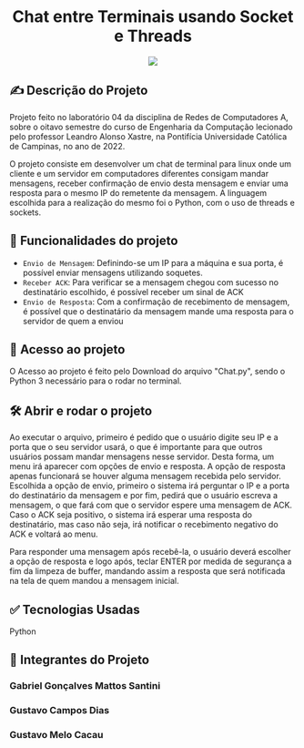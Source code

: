 <h1 align="center"> Chat entre Terminais usando Socket e Threads </h1>

<p align="center">
<img src="http://img.shields.io/static/v1?label=STATUS&message=FINALIZADO&color=BLUE&style=for-the-badge"/>
</p>

<h2> ✍ Descrição do Projeto </h2>

Projeto feito no laboratório 04 da disciplina de Redes de Computadores A, sobre o oitavo semestre do curso de Engenharia da Computação lecionado pelo professor Leandro Alonso Xastre, na Pontifícia Universidade Católica de Campinas, no ano de 2022.

O projeto consiste em desenvolver um chat de terminal para linux onde um cliente e um servidor em computadores diferentes consigam mandar mensagens, receber confirmação de envio desta mensagem e enviar uma resposta para o mesmo IP do remetente da mensagem. A linguagem escolhida para a realização do mesmo foi o Python, com o uso de threads e sockets.

## :hammer: Funcionalidades do projeto

- `Envio de Mensagem`: Definindo-se um IP para a máquina e sua porta, é possível enviar mensagens utilizando soquetes.
- `Receber ACK`: Para verificar se a mensagem chegou com sucesso no destinatário escolhido, é possível receber um sinal de ACK
- `Envio de Resposta`: Com a confirmação de recebimento de mensagem, é possível que o destinatário da mensagem mande uma resposta para o servidor de quem a enviou

## 📁 Acesso ao projeto

O Acesso ao projeto é feito pelo Download do arquivo "Chat.py", sendo o Python 3 necessário para o rodar no terminal.

## 🛠️ Abrir e rodar o projeto

Ao executar o arquivo, primeiro é pedido que o usuário digite seu IP e a porta que o seu servidor usará, o que é importante para que outros usuários possam mandar mensagens nesse servidor. Desta forma, um menu irá aparecer com opções de envio e resposta. A opção de resposta apenas funcionará se houver alguma mensagem recebida pelo servidor.
Escolhida a opção de envio, primeiro o sistema irá perguntar o IP e a porta do destinatário da mensagem e por fim, pedirá que o usuário escreva a mensagem, o que fará com que o servidor espere uma mensagem de ACK.
Caso o ACK seja positivo, o sistema irá esperar uma resposta do destinatário, mas caso não seja, irá notificar o recebimento negativo do ACK e voltará ao menu.

Para responder uma mensagem após recebê-la, o usuário deverá escolher a opção de resposta e logo após, teclar ENTER por medida de segurança a fim da limpeza de buffer, mandando assim a resposta que será notificada na tela de quem mandou a mensagem inicial.

## ✅ Tecnologias Usadas

Python

<h2> 👥 Integrantes do Projeto </h2>

<h3>Gabriel Gonçalves Mattos Santini</h3>
<h3>Gustavo Campos Dias</h3>
<h3>Gustavo Melo Cacau</h3>
